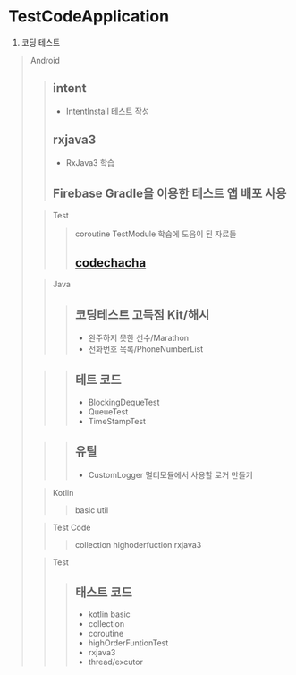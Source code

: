 # TestCodeApplication
1. 코딩 테스트

>Android
>   >## intent
>   >* IntentInstall 테스트 작성
>   >## rxjava3 
>   >* RxJava3 학습
>   >## Firebase Gradle을 이용한 테스트 앱 배포 사용
>
>   >Test
>   >   >coroutine
>TestModule
>   >학습에 도움이 된 자료들
>   >   >## [codechacha](https://codechacha.com/ko/category/java/)
>
>   >Java
>   >   >## 코딩테스트 고득점 Kit/해시
>   >   >* 완주하지 못한 선수/Marathon
>   >   >* 전화번호 목록/PhoneNumberList
>
>   >   >## 테트 코드
>   >   >* BlockingDequeTest
>   >   >* QueueTest
>   >   >* TimeStampTest
>
>   >   >## 유틸
>   >   >* CustomLogger 멀티모듈에서 사용할 로거 만들기
>
>   >Kotlin
>   >   >basic
>   >   >util
>
>   >Test Code
>   >   >collection
>   >   >highoderfuction
>   >   >rxjava3
>
>   >Test
>   >   >## 태스트 코드 
>   >   >* kotlin basic
>   >   >* collection
>   >   >* coroutine
>   >   >* highOrderFuntionTest
>   >   >* rxjava3
>   >   >* thread/excutor